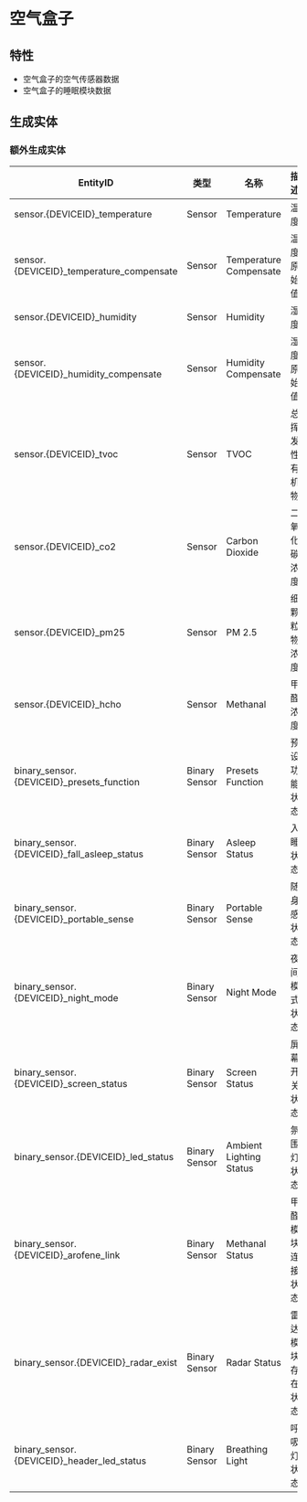 # 空气盒子

## 特性

- 空气盒子的空气传感器数据
- 空气盒子的睡眠模块数据

## 生成实体

### 额外生成实体

| EntityID                                     | 类型          | 名称                    | 描述             |
| -------------------------------------------- | ------------- | ----------------------- | ---------------- |
| sensor.{DEVICEID}\_temperature               | Sensor        | Temperature             | 温度            |
| sensor.{DEVICEID}\_temperature_compensate    | Sensor        | Temperature Compensate  | 温度原始值       |
| sensor.{DEVICEID}\_humidity                  | Sensor        | Humidity                | 湿度            |
| sensor.{DEVICEID}\_humidity_compensate       | Sensor        | Humidity Compensate     | 湿度原始值       |
| sensor.{DEVICEID}\_tvoc                      | Sensor        | TVOC                    | 总挥发性有机物   |
| sensor.{DEVICEID}\_co2                       | Sensor        | Carbon Dioxide          | 二氧化碳浓度     |
| sensor.{DEVICEID}\_pm25                      | Sensor        | PM 2.5                  | 细颗粒物浓度     |
| sensor.{DEVICEID}\_hcho                      | Sensor        | Methanal                | 甲醛浓度         |
| binary_sensor.{DEVICEID}\_presets_function   | Binary Sensor | Presets Function        | 预设功能状态     |
| binary_sensor.{DEVICEID}\_fall_asleep_status | Binary Sensor | Asleep Status           | 入睡状态         |
| binary_sensor.{DEVICEID}\_portable_sense     | Binary Sensor | Portable Sense          | 随身感状态       |
| binary_sensor.{DEVICEID}\_night_mode         | Binary Sensor | Night Mode              | 夜间模式状态     |
| binary_sensor.{DEVICEID}\_screen_status      | Binary Sensor | Screen Status           | 屏幕开关状态     |
| binary_sensor.{DEVICEID}\_led_status         | Binary Sensor | Ambient Lighting Status | 氛围灯状态       |
| binary_sensor.{DEVICEID}\_arofene_link       | Binary Sensor | Methanal Status         | 甲醛模块连接状态 |
| binary_sensor.{DEVICEID}\_radar_exist        | Binary Sensor | Radar Status            | 雷达模块存在状态 |
| binary_sensor.{DEVICEID}\_header_led_status  | Binary Sensor | Breathing Light         | 呼吸灯状态       |
